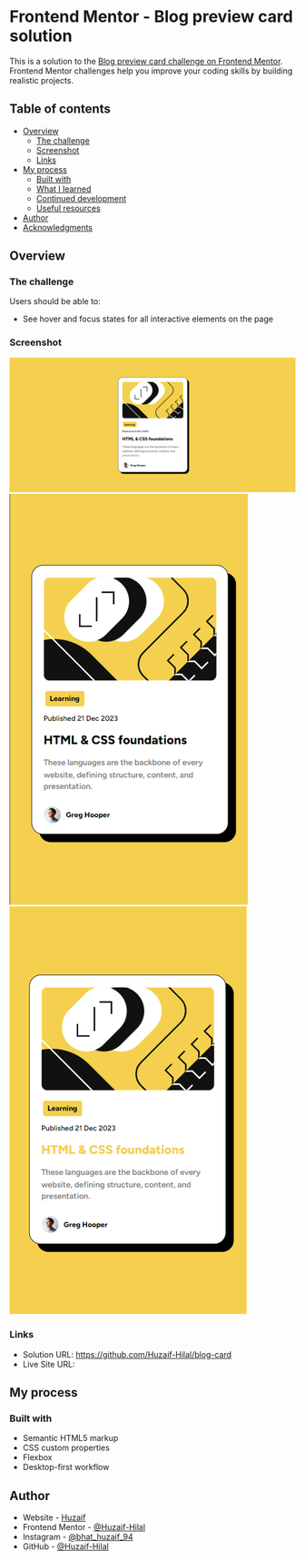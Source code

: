 # Frontend Mentor - Blog preview card solution

This is a solution to the [Blog preview card challenge on Frontend Mentor](https://www.frontendmentor.io/challenges/blog-preview-card-ckPaj01IcS). Frontend Mentor challenges help you improve your coding skills by building realistic projects. 

## Table of contents

- [Overview](#overview)
  - [The challenge](#the-challenge)
  - [Screenshot](#screenshot)
  - [Links](#links)
- [My process](#my-process)
  - [Built with](#built-with)
  - [What I learned](#what-i-learned)
  - [Continued development](#continued-development)
  - [Useful resources](#useful-resources)
- [Author](#author)
- [Acknowledgments](#acknowledgments)

## Overview

### The challenge

Users should be able to:

- See hover and focus states for all interactive elements on the page

### Screenshot

![Desktop-Preview](/screenshots/Desktop-Preview.png)
![Mobile-Preview](/screenshots/Mobile-Preview.png)
![Active-Preview](/screenshots/Active-Preview.png)

### Links

- Solution URL: https://github.com/Huzaif-Hilal/blog-card
- Live Site URL: 

## My process

### Built with

- Semantic HTML5 markup
- CSS custom properties
- Flexbox
- Desktop-first workflow

## Author

- Website - [Huzaif](https://social-links-profile-template.netlify.app/)
- Frontend Mentor - [@Huzaif-Hilal](https://www.frontendmentor.io/profile/Huzaif-Hilal)
- Instagram - [@bhat_huzaif_94](https://www.instagram.com/bhat_huzaif_94)
- GitHub - [@Huzaif-Hilal](https://github.com/Huzaif-Hilal/)
